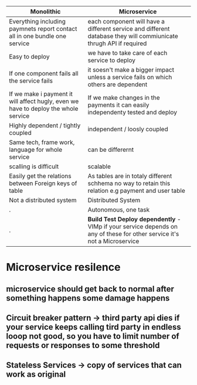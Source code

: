 Monolithic |Microservice |
--- | --- | 
Everything including paymnets report contact all in one bundle one service | each component will have a different service and different database they will commiunicate thrugh API if required | 
Easy to deploy | we have to take care of each service to deploy | 
If one component fails all the service fails | it soesn't make a bigger impact unless a service fails on which others are dependent | 
If we make i payment it will affect hugly, even we have to deploy the whole service | If we make changes in the payments it can easily independenty tested and deploy |
Highly dependent / tightly coupled | independent / loosly coupled |
Same tech, frame work, language for whole service | can be differernt |
scalling is difficult | scalable
Easily get the relations between Foreign keys of table | As tables are in totaly different schhema no way to retain this relation e.g payment and user table |
Not a distributed system | Distributed System |
. | Autonomous, one task  |
. | **Build Test Deploy dependently** -VIMp if your service depends on any of these for other service it's not a Microservice |

# Microservice resilence
## microservice should get back to normal after something happens some damage happens
## Circuit breaker pattern -> third party api dies if your service keeps calling tird party in endless looop not good, so you have to limit number of requests or responses to some threshold 
##  Stateless Services -> copy of services that can work as original 
